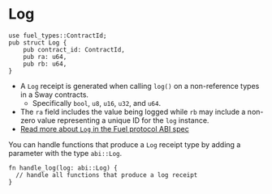 # Log

```rust, ignore
use fuel_types::ContractId;
pub struct Log {
    pub contract_id: ContractId,
    pub ra: u64,
    pub rb: u64,
}
```

- A `Log` receipt is generated when calling `log()` on a non-reference types in a Sway contracts.
  - Specifically `bool`, `u8`, `u16`, `u32`, and `u64`.
- The `ra` field includes the value being logged while `rb` may include a non-zero value representing a unique ID for the `log` instance.
- [Read more about `Log` in the Fuel protocol ABI spec](https://github.com/FuelLabs/fuel-specs/blob/master/src/protocol/abi/receipts.md#log-receipt)

You can handle functions that produce a `Log` receipt type by adding a parameter with the type `abi::Log`.

```rust, ignore
fn handle_log(log: abi::Log) {
  // handle all functions that produce a log receipt
}
```
